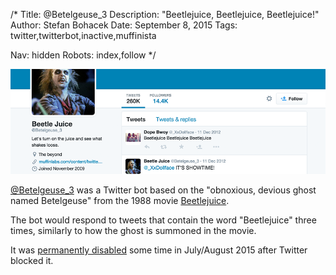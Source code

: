 /*
Title: @Betelgeuse_3
Description: "Beetlejuice, Beetlejuice, Beetlejuice!"
Author: Stefan Bohacek
Date: September 8, 2015
Tags: twitter,twitterbot,inactive,muffinista

Nav: hidden
Robots: index,follow
*/

[![](/content/bots/twitterbots/images/Betelgeuse_3.png)](https://twitter.com/Betelgeuse_3)

[@Betelgeuse_3](https://twitter.com/Betelgeuse_3) was a Twitter bot based on the "obnoxious, devious ghost named Betelgeuse" from the 1988 movie [Beetlejuice](https://en.wikipedia.org/wiki/Beetlejuice).

The bot would respond to tweets that contain the word "Beetlejuice" three times, similarly to how the ghost is summoned in the movie.

It was [permanently disabled](https://twitter.com/muffinista/status/641039127387967488) some time in July/August 2015 after Twitter blocked it. 